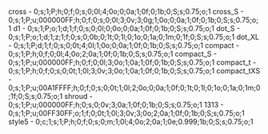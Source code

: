 cross - 0;s;1;P;h;0;f;0;s;0;0l;4;0o;0;0a;1;0f;0;1b;0;S;s;0.75;o;1
cross_S - 0;s;1;P;u;000000FF;h;0;f;0;s;0;0l;3;0v;3;0g;1;0o;0;0a;1;0f;0;1b;0;S;s;0.75;o;1
d1 - 0;s;1;P;o;1;d;1;f;0;s;0;0l;0;0o;0;0a;1;0f;0;1b;0;S;s;0.75;o;1
dot_S - 0;s;1;P;o;1;d;1;z;1;f;0;s;0;0b;0;1t;0;1l;0;1o;0;1a;0;1m;0;1f;0;S;s;0.75;o;1
dot_XL - 0;s;1;P;d;1;f;0;s;0;0t;4;0l;1;0o;0;0a;1;0f;0;1b;0;S;s;0.75;o;1
compact - 0;s;1;P;h;0;f;0;0l;4;0o;2;0a;1;0f;0;1b;0;S;s;0.75;o;1
compact_S - 0;s;1;P;u;000000FF;h;0;f;0;0l;3;0o;1;0a;1;0f;0;1b;0;S;s;0.75;o;1
compact_t - 0;s;1;P;h;0;f;0;s;0;0t;1;0l;3;0v;3;0o;1;0a;1;0f;0;1b;0;S;s;0.75;o;1
compact_tXS - 0;s;1;P;u;00A1FFFF;h;0;f;0;s;0;0t;1;0l;2;0o;0;0a;1;0f;0;1t;0;1l;0;1o;0;1a;0;1m;0;1f;0;S;s;0.75;o;1
shroud - 0;s;1;P;u;000000FF;h;0;s;0;0v;3;0a;1;0f;0;1b;0;S;s;0.75;o;1
1313 - 0;s;1;P;u;00FF30FF;o;1;f;0;0t;1;0l;3;0v;3;0o;2;0a;1;0f;0;1b;0;S;s;0.75;o;1
style5 - 0;c;1;s;1;P;h;0;f;0;s;0;m;1;0l;4;0o;2;0a;1;0e;0.999;1b;0;S;s;0.75;o;1
 
